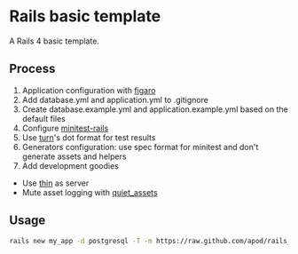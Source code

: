 # Rails basic template

A Rails 4 basic template.

## Process
1. Application configuration with [figaro](https://github.com/laserlemon/figaro)
2. Add database.yml and application.yml to .gitignore
3. Create database.example.yml and application.example.yml based on the default files
4. Configure [minitest-rails](https://github.com/blowmage/minitest-rails)
5. Use [turn](https://github.com/turn-project/turn)'s dot format for test results
6. Generators configuration: use spec format for minitest and don't generate assets and helpers
7. Add development goodies
  - Use [thin](https://github.com/macournoyer/thin/) as server
  - Mute asset logging with [quiet_assets](https://github.com/evrone/quiet_assets)

## Usage
```sh
rails new my_app -d postgresql -T -m https://raw.github.com/apod/rails_basic_template/master/template.rb
```
